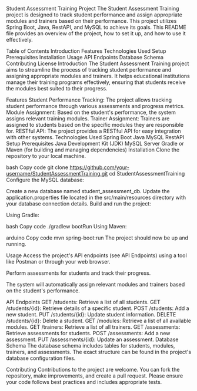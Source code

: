 Student Assessment Training Project
The Student Assessment Training project is designed to track student performance and assign appropriate modules and trainers based on their performance. This project utilizes Spring Boot, Java, RestAPI, and MySQL to achieve its goals. This README file provides an overview of the project, how to set it up, and how to use it effectively.

Table of Contents
Introduction
Features
Technologies Used
Setup
Prerequisites
Installation
Usage
API Endpoints
Database Schema
Contributing
License
Introduction
The Student Assessment Training project aims to streamline the process of tracking student performance and assigning appropriate modules and trainers. It helps educational institutions manage their training programs effectively, ensuring that students receive the modules best suited to their progress.

Features
Student Performance Tracking: The project allows tracking student performance through various assessments and progress metrics.
Module Assignment: Based on the student's performance, the system assigns relevant training modules.
Trainer Assignment: Trainers are assigned to students based on the specific modules they are responsible for.
RESTful API: The project provides a RESTful API for easy integration with other systems.
Technologies Used
Spring Boot
Java
MySQL
RestAPI
Setup
Prerequisites
Java Development Kit (JDK)
MySQL Server
Gradle or Maven (for building and managing dependencies)
Installation
Clone the repository to your local machine.

bash
Copy code
git clone https://github.com/your-username/StudentAssessmentTraining.git
cd StudentAssessmentTraining
Configure the MySQL database:

Create a new database named student_assessment_db.
Update the application.properties file located in the src/main/resources directory with your database connection details.
Build and run the project:

Using Gradle:

bash
Copy code
./gradlew bootRun
Using Maven:

arduino
Copy code
mvn spring-boot:run
The project should now be up and running.

Usage
Access the project's API endpoints (see API Endpoints) using a tool like Postman or through your web browser.

Perform assessments for students and track their progress.

The system will automatically assign relevant modules and trainers based on the student's performance.

API Endpoints
GET /students: Retrieve a list of all students.
GET /students/{id}: Retrieve details of a specific student.
POST /students: Add a new student.
PUT /students/{id}: Update student information.
DELETE /students/{id}: Delete a student.
GET /modules: Retrieve a list of all available modules.
GET /trainers: Retrieve a list of all trainers.
GET /assessments: Retrieve assessments for students.
POST /assessments: Add a new assessment.
PUT /assessments/{id}: Update an assessment.
Database Schema
The database schema includes tables for students, modules, trainers, and assessments. The exact structure can be found in the project's database configuration files.

Contributing
Contributions to the project are welcome. You can fork the repository, make improvements, and create a pull request. Please ensure your code follows best practices and includes appropriate tests.
